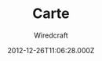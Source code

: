 ---
title: Carte
github: https://github.com/Wiredcraft/carte
demo: https://wiredcraft.github.io/carte/
author: Wiredcraft
ssg:
  - Jekyll
cms:
  - Markdown
date: 2012-12-26T11:06:28.000Z
description: Simple Jekyll-based documentation site for APIs.
draft: true
publish_date: '2012-12-26T11:06:28Z'
update_date: '2020-05-02T02:44:30Z'
github_star: 730
github_fork: 249
---